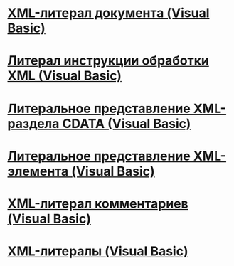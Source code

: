 # [XML-литерал документа (Visual Basic)](xml-document-literal.md)
# [Литерал инструкции обработки XML (Visual Basic)](xml-processing-instruction-literal.md)
# [Литеральное представление XML-раздела CDATA (Visual Basic)](xml-cdata-literal.md)
# [Литеральное представление XML-элемента (Visual Basic)](xml-element-literal.md)
# [XML-литерал комментариев (Visual Basic)](xml-comment-literal.md)
# [XML-литералы (Visual Basic)](index.md)
